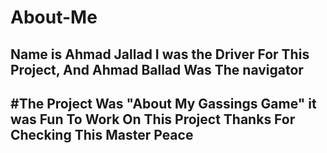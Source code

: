 # About-Me

## Name is Ahmad Jallad I was the Driver For This Project, And Ahmad Ballad Was The navigator 

## #The Project Was "About My Gassings Game" it was Fun To Work On This Project Thanks For Checking This Master Peace